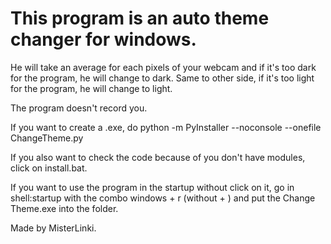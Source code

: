 # This program is an auto theme changer for windows. 

He will take an average for each pixels of your webcam and if it's too dark for the program, he will change to dark.
Same to other side, if it's too light for the program, he will change to light.

The program doesn't record you.

If you want to create a .exe, do python -m PyInstaller --noconsole --onefile ChangeTheme.py

If you also want to check the code because of you don't have modules, click on install.bat.

If you want to use the program in the startup without click on it,
go in shell:startup with the combo windows + r (without + ) and put the Change Theme.exe into the folder.

Made by MisterLinki.
